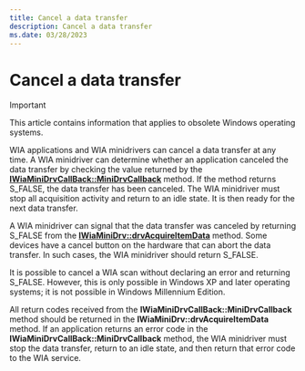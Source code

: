 ```yaml
---
title: Cancel a data transfer
description: Cancel a data transfer
ms.date: 03/28/2023
---
```


# Cancel a data transfer

> [!IMPORTANT]
> This article contains information that applies to obsolete Windows operating systems.

WIA applications and WIA minidrivers can cancel a data transfer at any time. A WIA minidriver can determine whether an application canceled the data transfer by checking the value returned by the [**IWiaMiniDrvCallBack::MiniDrvCallback**](/windows-hardware/drivers/ddi/wiamindr_lh/nf-wiamindr_lh-iwiaminidrvcallback-minidrvcallback) method. If the method returns S_FALSE, the data transfer has been canceled. The WIA minidriver must stop all acquisition activity and return to an idle state. It is then ready for the next data transfer.

A WIA minidriver can signal that the data transfer was canceled by returning S_FALSE from the [**IWiaMiniDrv::drvAcquireItemData**](/windows-hardware/drivers/ddi/wiamindr_lh/nf-wiamindr_lh-iwiaminidrv-drvacquireitemdata) method. Some devices have a cancel button on the hardware that can abort the data transfer. In such cases, the WIA minidriver should return S_FALSE.

It is possible to cancel a WIA scan without declaring an error and returning S_FALSE. However, this is only possible in Windows XP and later operating systems; it is not possible in Windows Millennium Edition.

All return codes received from the **IWiaMiniDrvCallBack::MiniDrvCallback** method should be returned in the **IWiaMiniDrv::drvAcquireItemData** method. If an application returns an error code in the **IWiaMiniDrvCallBack::MiniDrvCallback** method, the WIA minidriver must stop the data transfer, return to an idle state, and then return that error code to the WIA service.
